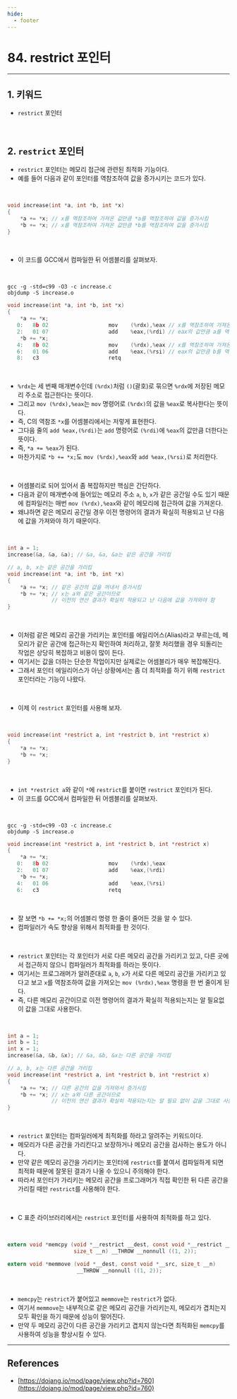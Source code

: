 ```yaml
---
hide:
  - footer
---
```


# 84. restrict 포인터

---

## 1. 키워드

- `restrict` 포인터

<br/>

## 2. `restrict` 포인터

- `restrict` 포인터는 메모리 접근에 관련된 최적화 기능이다.
- 예를 들어 다음과 같이 포인터를 역참조하여 값을 증가시키는 코드가 있다.

<br/>

```c
void increase(int *a, int *b, int *x)
{
    *a += *x; // x를 역참조하여 가져온 값만큼 *a를 역참조하여 값을 증가시킴
    *b += *x; // x를 역참조하여 가져온 값만큼 *b를 역참조하여 값을 증가시킴
}
```

<br/>

- 이 코드를 GCC에서 컴파일한 뒤 어셈블리를 살펴보자.

<br/>

```shell
gcc -g -std=c99 -O3 -c increase.c
objdump -S increase.o
```

```c
void increase(int *a, int *b, int *x)
{
    *a += *x;
   0:   8b 02                   mov    (%rdx),%eax // x를 역참조하여 가져온 값을 eax에 저장
   2:   01 07                   add    %eax,(%rdi) // eax의 값만큼 a를 역참조하여 값을 증가시킴
    *b += *x;
   4:   8b 02                   mov    (%rdx),%eax // x를 역참조하여 가져온 값을 eax에 저장
   6:   01 06                   add    %eax,(%rsi) // eax의 값만큼 b를 역참조하여 값을 증가시킴
   8:   c3                      retq
```

<br/>

- `%rdx`는 세 번째 매개변수인데 `(%rdx)`처럼 `()`(괄호)로 묶으면 `%rdx`에 저장된 메모리 주소로 접근한다는 뜻이다.
- 그리고 `mov (%rdx),%eax`는 `mov` 명령어로 `(%rdx)`의 값을 `%eax`로 복사한다는 뜻이다.
- 즉, C의 역참조 `*x`를 어셈블리에서는 저렇게 표현한다.
- 그다음 줄의 `add %eax,(%rdi)`는 `add` 명령어로 `(%rdi)`에 `%eax`의 값만큼 더한다는 뜻이다.
- 즉, `*a += %eax`가 된다.
- 마찬가지로 `*b += *x;`도 `mov (%rdx),%eax`와 `add %eax,(%rsi)`로 처리한다.

<br/>

- 어셈블리로 되어 있어서 좀 복잡하지만 핵심은 간단하다.
- 다음과 같이 매개변수에 들어있는 메모리 주소 `a`, `b`, `x`가 같은 공간일 수도 있기 때문에 컴파일러는 매번 `mov (%rdx),%eax`와 같이 메모리에 접근하여 값을 가져온다.
- 왜냐하면 같은 메모리 공간일 경우 이전 명령어의 결과가 확실히 적용되고 난 다음에 값을 가져와야 하기 때문이다.

<br/>

```c
int a = 1;
increase(&a, &a, &a); // &a, &a, &a는 같은 공간을 가리킴
```

```c
// a, b, x는 같은 공간을 가리킴
void increase(int *a, int *b, int *x)
{
    *a += *x; // 같은 공간의 값을 꺼내서 증가시킴
    *b += *x; // x는 a와 같은 공간이므로
              // 이전의 연산 결과가 확실히 적용되고 난 다음에 값을 가져와야 함
}
```

<br/>

- 이처럼 같은 메모리 공간을 가리키는 포인터를 에일리어스(Alias)라고 부르는데, 메모리가 같은 공간에 접근하는지 확인하여 처리하고, 잘못 처리했을 경우 되돌리는 작업은 상당히 복잡하고 비용이 많이 든다.
- 여기서는 값을 더하는 단순한 작업이지만 실제로는 어셈블리가 매우 복잡해진다.
- 그래서 포인터 에일리어스가 아닌 상황에서는 좀 더 최적화를 하기 위해 `restrict` 포인터라는 기능이 나왔다.

<br/>

- 이제 이 `restrict` 포인터를 사용해 보자.

<br/>

```c
void increase(int *restrict a, int *restrict b, int *restrict x)
{
    *a += *x;
    *b += *x;
}
```

<br/>

- `int *restrict a`와 같이 `*`에 `restrict`를 붙이면 `restrict` 포인터가 된다.
- 이 코드를 GCC에서 컴파일한 뒤 어셈블리를 살펴보자.

<br/>

```shell
gcc -g -std=c99 -O3 -c increase.c
objdump -S increase.o
```

```c
void increase(int *restrict a, int *restrict b, int *restrict x)
{
    *a += *x;
   0:   8b 02                   mov    (%rdx),%eax
   2:   01 07                   add    %eax,(%rdi)
    *b += *x;
   4:   01 06                   add    %eax,(%rsi)
   6:   c3                      retq
```

<br/>

- 잘 보면 `*b += *x;`의 어셈블리 명령 한 줄이 줄어든 것을 알 수 있다.
- 컴파일러가 속도 향상을 위해서 최적화를 한 것이다.

<br/>

- `restrict` 포인터는 각 포인터가 서로 다른 메모리 공간을 가리키고 있고, 다른 곳에서 접근하지 않으니 컴파일러가 최적화를 하라는 뜻이다.
- 여기서는 프로그래머가 알려준대로 `a`, `b`, `x`가 서로 다른 메모리 공간을 가리키고 있다고 보고 `x`를 역참조하여 값을 가져오는 `mov (%rdx),%eax` 명령을 한 번 줄이게 된다.
- 즉, 다른 메모리 공간이므로 이전 명령어의 결과가 확실히 적용되는지는 알 필요없이 값을 그대로 사용한다.

<br/>

```c
int a = 1;
int b = 1;
int x = 1;
increase(&a, &b, &x); // &a, &b, &x는 다른 공간을 가리킴
```

```c
// a, b, x는 다른 공간을 가리킴
void increase(int *restrict a, int *restrict b, int *restrict x)
{
    *a += *x; // 다른 공간의 값을 가져와서 증가시킴
    *b += *x; // x는 a와 다른 공간이므로
              // 이전의 연산 결과가 확실히 적용되는지는 알 필요 없이 값을 그대로 사용
}
```

<br/>

- `restrict` 포인터는 컴파일러에게 최적화를 하라고 알려주는 키워드이다.
- 메모리가 다른 공간을 가리킨다고 보장하거나 메모리 공간을 검사하는 용도가 아니다.
- 만약 같은 메모리 공간을 가리키는 포인터에 `restrict`를 붙여서 컴파일하게 되면 최적화 때문에 잘못된 결과가 나올 수 있으니 주의해야 한다.
- 따라서 포인터가 가리키는 메모리 공간을 프로그래머가 직접 확인한 뒤 다른 공간을 가리킬 때만 `restrict`를 사용해야 한다.

<br/>

- C 표준 라이브러리에서는 `restrict` 포인터를 사용하여 최적화를 하고 있다.

<br/>

```c
extern void *memcpy (void *__restrict __dest, const void *__restrict __src,
                     size_t __n) __THROW __nonnull ((1, 2));

extern void *memmove (void *__dest, const void *__src, size_t __n)
                      __THROW __nonnull ((1, 2));
```

<br/>

- `memcpy`는 `restrict`가 붙어있고 `memmove`는 `restrict`가 없다.
- 여기서 `memmove`는 내부적으로 같은 메모리 공간을 가리키는지, 메모리가 겹치는지 모두 확인을 하기 때문에 성능이 떨어진다.
- 만약 두 메모리 공간이 다른 공간을 가리키고 겹치지 않는다면 최적화된 `memcpy`를 사용하여 성능을 향상시킬 수 있다.

---

## References

- [https://dojang.io/mod/page/view.php?id=760](https://dojang.io/mod/page/view.php?id=760)
